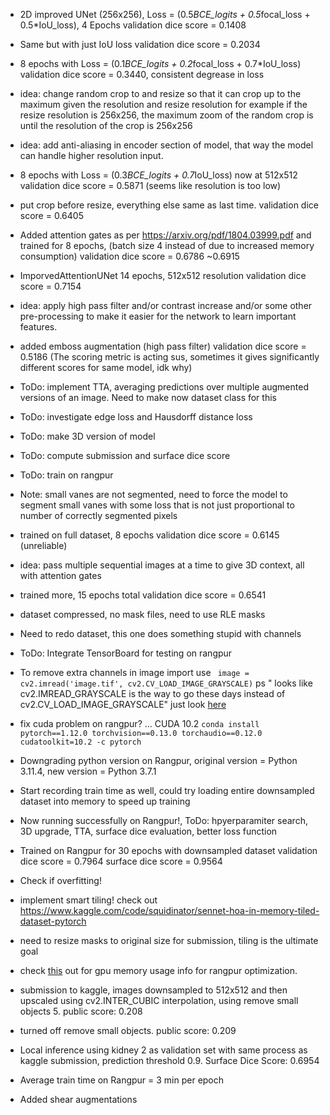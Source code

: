 
* 2D improved UNet (256x256), Loss = (0.5*BCE_logits + 0.5*focal_loss + 0.5*IoU_loss), 4 Epochs
validation dice score = 0.1408

* Same but with just IoU loss
validation dice score = 0.2034

* 8 epochs with Loss = (0.1*BCE_logits + 0.2*focal_loss + 0.7*IoU_loss)
validation dice score = 0.3440, consistent degrease in loss

* idea: change random crop to and resize so that it can crop up to the maximum given the resolution and resize resolution
for example if the resize resolution is 256x256, the maximum zoom of the random crop is until the resolution of the crop
is 256x256

* idea: add anti-aliasing in encoder section of model, that way the model can handle higher resolution input.
* 8 epochs with Loss = (0.3*BCE_logits + 0.7*IoU_loss) now at 512x512
validation dice score = 0.5871 (seems like resolution is too low)

* put crop before resize, everything else same as last time.
validation dice score = 0.6405

* Added attention gates as per https://arxiv.org/pdf/1804.03999.pdf and trained for 8 epochs, (batch size 4 instead of due to increased memory consumption)
validation dice score = 0.6786 ~0.6915

* ImporvedAttentionUNet 14 epochs, 512x512 resolution
validation dice score = 0.7154

* idea: apply high pass filter and/or contrast increase and/or some other pre-processing to make it easier for the network to learn important features.
  
* added emboss augmentation (high pass filter)
validation dice score = 0.5186 (The scoring metric is acting sus, sometimes it gives significantly different scores for same model, idk why)

* ToDo: implement TTA, averaging predictions over multiple augmented versions of an image. Need to make now dataset class for this
* ToDo: investigate edge loss and Hausdorff distance loss
* ToDo: make 3D version of model
* ToDo: compute submission and surface dice score
* ToDo: train on rangpur
* Note: small vanes are not segmented, need to force the model to segment small vanes with some loss that is not just proportional to number of correctly segmented pixels
  
* trained on full dataset, 8 epochs
validation dice score = 0.6145 (unreliable)

* idea: pass multiple sequential images at a time to give 3D context, all with attention gates 
* trained more, 15 epochs total
validation dice score = 0.6541

* dataset compressed, no mask files, need to use RLE masks
* Need to redo dataset, this one does something stupid with channels
* ToDo: Integrate TensorBoard for testing on rangpur
* To remove extra channels in image import use ` image = cv2.imread('image.tif', cv2.CV_LOAD_IMAGE_GRAYSCALE)` ps " looks like cv2.IMREAD_GRAYSCALE is the way to go these days instead of cv2.CV_LOAD_IMAGE_GRAYSCALE" just look [here](https://stackoverflow.com/questions/18870603/in-opencv-python-why-am-i-getting-3-channel-images-from-a-grayscale-image)
* fix cuda problem on rangpur? ...  CUDA 10.2
`conda install pytorch==1.12.0 torchvision==0.13.0 torchaudio==0.12.0 cudatoolkit=10.2 -c pytorch`
* Downgrading python version on Rangpur, original version = Python 3.11.4, new version = Python 3.7.1
* Start recording train time as well, could try loading entire downsampled dataset into memory to speed up training
* Now running successfully on Rangpur!, ToDo: hpyerparamiter search, 3D upgrade, TTA, surface dice evaluation, better loss function
* Trained on Rangpur for 30 epochs with downsampled dataset
validation dice score = 0.7964
surface dice score = 0.9564
* Check if overfitting!
* implement smart tiling! check out https://www.kaggle.com/code/squidinator/sennet-hoa-in-memory-tiled-dataset-pytorch
* need to resize masks to original size for submission, tiling is the ultimate goal
* check [this](https://stackoverflow.com/questions/58216000/get-total-amount-of-free-gpu-memory-and-available-using-pytorch) out for gpu memory usage info for rangpur optimization.
* submission to kaggle, images downsampled to 512x512 and then upscaled using cv2.INTER_CUBIC interpolation, using remove small objects 5.
public score: 0.208
* turned off remove small objects.
public score: 0.209
* Local inference using kidney 2 as validation set with same process as kaggle submission, prediction threshold 0.9.
Surface Dice Score: 0.6954
* Average train time on Rangpur = 3 min per epoch
* Added shear augmentations 